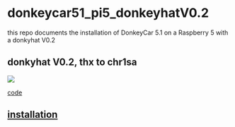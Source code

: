 # donkeycar51_pi5_donkeyhatV0.2
this repo documents the installation of DonkeyCar 5.1 on a Raspberry 5 with a donkyhat V0.2 

## donkyhat V0.2, thx to chr1sa
![](../donkeycar51_pi5_donkeyhatV0.2/media/donkeyhatV0.2.jpg)

[code](../donkeycar51_pi5_donkeyhatV0.2/rp2040/)

## [installation](http://docs.donkeycar.com)